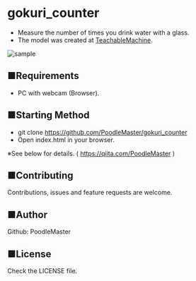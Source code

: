 # gokuri_counter
- Measure the number of times you drink water with a glass.
- The model was created at [TeachableMachine](https://teachablemachine.withgoogle.com/).

![sample](https://user-images.githubusercontent.com/69660581/100310779-54b98400-2ff1-11eb-8ec1-3234b35e492c.gif)

## ■Requirements
- PC with webcam (Browser).

## ■Starting Method
- git clone https://github.com/PoodleMaster/gokuri_counter
- Open index.html in your browser.

※See below for details. ( https://qiita.com/PoodleMaster )

## ■Contributing
Contributions, issues and feature requests are welcome.

## ■Author
Github: PoodleMaster

## ■License
Check the LICENSE file.
